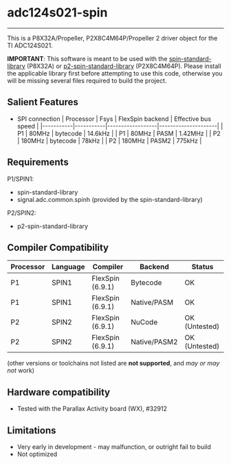 # adc124s021-spin 
--------------

This is a P8X32A/Propeller, P2X8C4M64P/Propeller 2 driver object for the TI ADC124S021.

**IMPORTANT**: This software is meant to be used with the [spin-standard-library](https://github.com/avsa242/spin-standard-library) (P8X32A) or [p2-spin-standard-library](https://github.com/avsa242/p2-spin-standard-library) (P2X8C4M64P). Please install the applicable library first before attempting to use this code, otherwise you will be missing several files required to build the project.


## Salient Features

* SPI connection
| Processor | Fsys      | FlexSpin backend | Effective bus speed |
|-----------|-----------|------------------|---------------------|
| P1        | 80MHz     | bytecode         | 14.6kHz             |
| P1        | 80MHz     | PASM             | 1.42MHz             |
| P2        | 180MHz    | bytecode         | 78kHz               |
| P2        | 180MHz    | PASM2            | 775kHz              |


## Requirements

P1/SPIN1:
* spin-standard-library
* signal.adc.common.spinh (provided by the spin-standard-library)

P2/SPIN2:
* p2-spin-standard-library


## Compiler Compatibility

| Processor | Language | Compiler               | Backend      | Status                |
|-----------|----------|------------------------|--------------|-----------------------|
| P1        | SPIN1    | FlexSpin (6.9.1)       | Bytecode     | OK                    |
| P1        | SPIN1    | FlexSpin (6.9.1)       | Native/PASM  | OK                    |
| P2        | SPIN2    | FlexSpin (6.9.1)       | NuCode       | OK (Untested)         |
| P2        | SPIN2    | FlexSpin (6.9.1)       | Native/PASM2 | OK (Untested)         |

(other versions or toolchains not listed are __not supported__, and _may or may not_ work)


## Hardware compatibility

* Tested with the Parallax Activity board (WX), #32912


## Limitations

* Very early in development - may malfunction, or outright fail to build
* Not optimized

